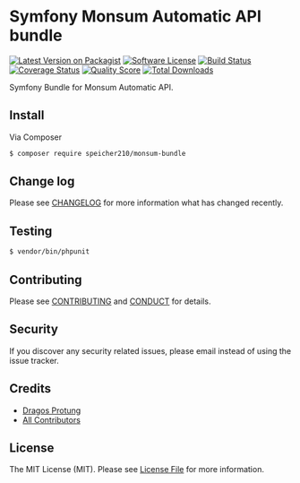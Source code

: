 # Symfony Monsum Automatic API bundle

[![Latest Version on Packagist][ico-version]][link-packagist]
[![Software License][ico-license]](LICENSE.md)
[![Build Status][ico-travis]][link-travis]
[![Coverage Status][ico-scrutinizer]][link-scrutinizer]
[![Quality Score][ico-code-quality]][link-code-quality]
[![Total Downloads][ico-downloads]][link-downloads]

Symfony Bundle for Monsum Automatic API.

## Install

Via Composer

``` bash
$ composer require speicher210/monsum-bundle
```

## Change log

Please see [CHANGELOG](CHANGELOG.md) for more information what has changed recently.

## Testing

``` bash
$ vendor/bin/phpunit
```

## Contributing

Please see [CONTRIBUTING](CONTRIBUTING.md) and [CONDUCT](CONDUCT.md) for details.

## Security

If you discover any security related issues, please email instead of using the issue tracker.

## Credits

- [Dragos Protung][link-author]
- [All Contributors][link-contributors]

## License

The MIT License (MIT). Please see [License File](LICENSE.md) for more information.

[ico-version]: https://img.shields.io/packagist/v/Speicher210/monsum-bundle.svg?style=flat-square
[ico-license]: https://img.shields.io/badge/license-MIT-brightgreen.svg?style=flat-square
[ico-travis]: https://img.shields.io/travis/Speicher210/monsum-bundle/master.svg?style=flat-square
[ico-scrutinizer]: https://img.shields.io/scrutinizer/coverage/g/Speicher210/monsum-bundle.svg?style=flat-square
[ico-code-quality]: https://img.shields.io/scrutinizer/g/Speicher210/monsum-bundle.svg?style=flat-square
[ico-downloads]: https://img.shields.io/packagist/dt/Speicher210/monsum-bundle.svg?style=flat-square

[link-packagist]: https://packagist.org/packages/Speicher210/monsum-bundle
[link-travis]: https://travis-ci.org/Speicher210/monsum-bundle
[link-scrutinizer]: https://scrutinizer-ci.com/g/Speicher210/monsum-bundle/code-structure
[link-code-quality]: https://scrutinizer-ci.com/g/Speicher210/monsum-bundle
[link-downloads]: https://packagist.org/packages/Speicher210/monsum-bundle
[link-author]: https://github.com/dragosprotung
[link-contributors]: ../../contributors
